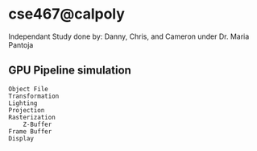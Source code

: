 # cse467@calpoly

Independant Study done by: Danny, Chris, and Cameron under Dr. Maria Pantoja

## GPU Pipeline simulation
    Object File
    Transformation
    Lighting
    Projection
    Rasterization
        Z-Buffer
    Frame Buffer
    Display



